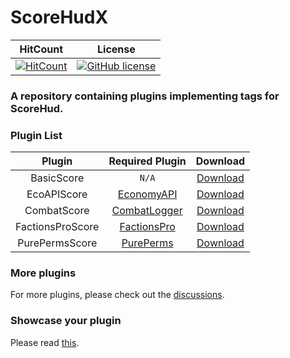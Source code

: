 # ScoreHudX

| HitCount | License |
|:--:|:--:|
|[![HitCount](http://hits.dwyl.io/Ifera/ScoreHudX.svg)](http://hits.dwyl.io/Ifera/ScoreHudX)|[![GitHub license](https://img.shields.io/github/license/Ifera/ScoreHudX.svg)](https://github.com/Ifera/ScoreHudX/blob/master/LICENSE)|

### A repository containing plugins implementing tags for ScoreHud.

### Plugin List

| Plugin | Required Plugin | Download |
|:--:|:--:|:--:|
|BasicScore|`N/A`|[Download](https://poggit.pmmp.io/ci/Ifera/ScoreHudX/BasicScore)|
|EcoAPIScore|[EconomyAPI](https://github.com/poggit-orphanage/EconomyS/tree/master/EconomyAPI)|[Download](https://poggit.pmmp.io/ci/Ifera/ScoreHudX/EcoAPIScore)|
|CombatScore|[CombatLogger](https://github.com/JackNoordhuis/PocketMine-Plugins/tree/master/CombatLogger)|[Download](https://poggit.pmmp.io/ci/Ifera/ScoreHudX/CombatScore)|
|FactionsProScore|[FactionsPro](https://github.com/poggit-orphanage/FactionsPro)|[Download](https://poggit.pmmp.io/ci/Ifera/ScoreHudX/FactionsProScore)|
|PurePermsScore|[PurePerms](https://github.com/poggit-orphanage/PurePerms)|[Download](https://poggit.pmmp.io/ci/Ifera/ScoreHudX/PurePermsScore)|

### More plugins

For more plugins, please check out the [discussions](https://github.com/Ifera/ScoreHudX/discussions).

### Showcase your plugin

Please read [this](https://github.com/Ifera/ScoreHudX/discussions/12).

